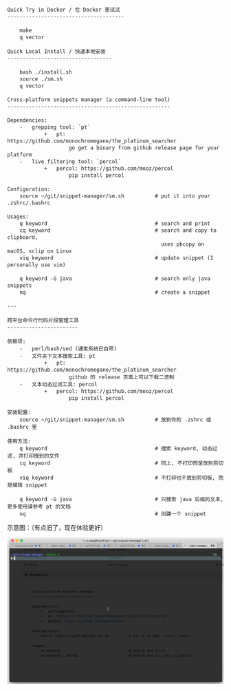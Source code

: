     Quick Try in Docker / 在 Docker 里试试
    --------------------------------------

        make
        q vector

    Quick Local Install / 快速本地安装
    ----------------------------------

        bash ./install.sh
        source ./sm.sh
        q vector

    Cross-platform snippets manager (a command-line tool)
    -----------------------------------------------------

    Dependencies:
        -   grepping tool: `pt`
                +   pt: https://github.com/monochromegane/the_platinum_searcher
                        go get a binary from github release page for your platform
        -   live filtering tool: `percol`
                +   percol: https://github.com/mooz/percol
                        pip install percol

    Configuration:
        source ~/git/snippet-manager/sm.sh          # put it into your .zshrc/.bashrc

    Usages:
        q keyword                                   # search and print
        cq keyword                                  # search and copy to clipboard,
                                                      uses pbcopy on macOS, xclip on Linux
        viq keyword                                 # update snippet (I personally use vim)

        q keyword -G java                           # search only java snippets
        nq                                          # create a snippet

    ---

    跨平台命令行代码片段管理工具
    -----------------------

    依赖项:
        -   perl/bash/sed (通常系统已自带)
        -   文件夹下文本搜索工具: pt
                +   pt: https://github.com/monochromegane/the_platinum_searcher
                        github 的 release 页面上可以下载二进制
        -   文本动态过滤工具: percol
                +   percol: https://github.com/mooz/percol
                        pip install percol

    安装配置:
        source ~/git/snippet-manager/sm.sh          # 放到你的 .zshrc 或 .bashrc 里

    使用方法:
        q keyword                                   # 搜索 keyword, 动态过滤, 并打印搜到的文件
        cq keyword                                  # 同上, 不打印而是放到剪切板
        viq keyword                                 # 不打印也不放到剪切板, 而是编辑 snippet

        q keyword -G java                           # 只搜索 java 后缀的文本, 更多使用请参考 pt 的文档
        nq                                          # 创建一个 snippet

示意图：（有点旧了，现在体验更好）

![](sm.gif)
